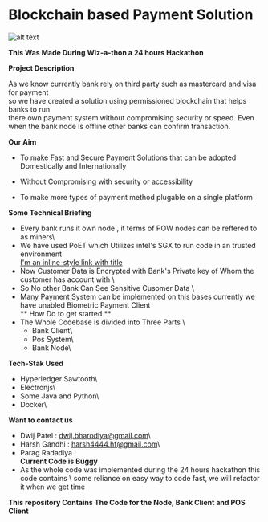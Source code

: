 # Blockchain based Payment Solution 

![alt text](https://i.ibb.co/gVLmrj5/Untitled-Diagram.jpg)



**This Was Made During Wiz-a-thon a 24 hours Hackathon**

**Project Description**

As we know currently bank rely on third party such as mastercard and visa for payment \
so we have created a solution using permissioned blockchain that helps banks to run \
there own payment system without compromising security or speed. Even when the bank node
is offline other banks can confirm transaction. 

**Our Aim**
- To make Fast and Secure Payment Solutions that can be adopted Domestically and Internationally

- Without Compromising with security or accessibility

- To make more types of payment method plugable on a single platform

**Some Technical Briefing**
- Every bank runs it own node , it terms of POW nodes can be reffered to as miners\
- We have used PoET which Utilizes intel's SGX to run code in an trusted environment\
[I'm an inline-style link with title](https://bitcoinexchangeguide.com/intels-poet-proof-of-elapsed-time-blockchain-consensus-algorithm/ "More About PoET consensus")
- Now Customer Data is Encrypted with Bank's Private key of Whom the customer has account with \
- So No other Bank Can See Sensitive Cusomer Data \
- Many Payment System can be implemented on this bases currently we have unabled Biometric Payment Client\
** How Do to get started **
- The Whole Codebase is divided into Three Parts \
  - Bank Client\
  - Pos System\
  - Bank Node\

**Tech-Stak Used**
- Hyperledger Sawtooth\
- Electronjs\
- Some Java and Python\
- Docker\

**Want to contact us**
- Dwij Patel : dwij.bharodiya@gmail.com\
- Harsh Gandhi : harsh4444.hf@gmail.com\
- Parag Radadiya :\
**Current Code is Buggy**
- As the whole code was implemented during the 24 hours hackathon this code contains \ 
  some reliance on easy way to code fast, we will refactor it when we get time

**This repository Contains The Code for the Node, Bank Client and POS Client**


    
